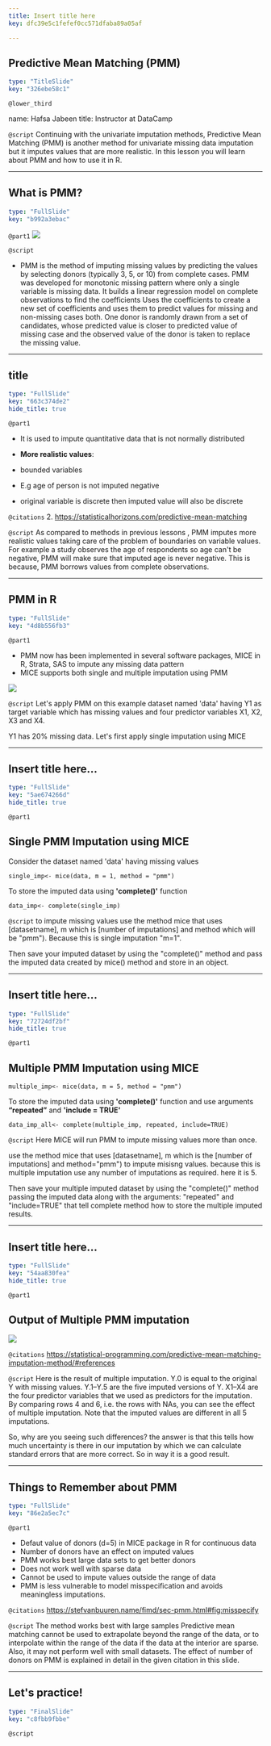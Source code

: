 ```yaml
---
title: Insert title here
key: dfc39e5c1fefef0cc571dfaba89a05af

---
```

## Predictive Mean Matching (PMM)

```yaml
type: "TitleSlide"
key: "326ebe58c1"
```

`@lower_third`

name: Hafsa Jabeen
title: Instructor at DataCamp


`@script`
Continuing with the univariate imputation methods, Predictive Mean Matching (PMM) is another method for univariate missing data imputation but it imputes values that are more realistic. In this lesson you will learn about PMM and how to use it in R.


---
## What is PMM?

```yaml
type: "FullSlide"
key: "b992a3ebac"
```

`@part1`
![](https://assets.datacamp.com/production/repositories/4908/datasets/dabc5246cb9cf8098620f1cf89a44cb38f3e1dfd/pmm1.jpg)


`@script`
- PMM is the method of imputing missing values by predicting the values by selecting donors (typically 3, 5, or 10) from complete cases.
PMM was developed for monotonic missing pattern where only a single variable is missing data. 
It builds a linear regression model on complete observations to find the coefficients
Uses the coefficients to create a new set of coefficients and uses them to predict values for missing and non-missing cases both. 
One donor is randomly drawn from a set of candidates, whose predicted value is closer to predicted value of missing case and the observed value of the donor is taken to replace the missing value.


---
## title

```yaml
type: "FullSlide"
key: "663c374de2"
hide_title: true
```

`@part1`
- It is used to impute quantitative data that is not normally distributed

- **More realistic values**:
- bounded variables
- E.g age of person is not imputed negative
- original variable is discrete then imputed value will also be discrete


`@citations`
2. https://statisticalhorizons.com/predictive-mean-matching


`@script`
As compared to methods in previous lessons , PMM imputes more realistic values taking care of the problem of boundaries on variable values. For example a study observes the age of respondents so age can't be negative, PMM will make sure that imputed age is never negative. This is because, PMM borrows values from complete observations.


---
## PMM in R

```yaml
type: "FullSlide"
key: "4d8b556fb3"
```

`@part1`
- PMM now has been implemented in several software packages, MICE in R, Strata, SAS to impute any missing data pattern
- MICE supports both single and multiple imputation using PMM

![](https://assets.datacamp.com/production/repositories/4908/datasets/a3d65bc0d485a974e92d3fae0c918724b5f34e17/Table-1-First-6-Rows-with-Missing-Data-for-Our-Predictive-Mean-Matching-Example.png)


`@script`
Let's apply PMM on this example dataset named 'data' having Y1 as target variable which has missing values and four predictor variables X1, X2, X3 and X4. 

Y1 has 20% missing data.
Let's first apply single imputation using MICE


---
## Insert title here...

```yaml
type: "FullSlide"
key: "5ae674266d"
hide_title: true
```

`@part1`
## Single PMM Imputation using MICE

Consider the dataset named 'data' having missing values
```
single_imp<- mice(data, m = 1, method = "pmm")
```
To store the imputed data using **'complete()'** function
```
data_imp<- complete(single_imp)
```


`@script`
to impute missing values use the method mice that uses [datasetname], m which is [number of imputations] and method which will be "pmm").
Because this is single imputation "m=1".

Then save your imputed dataset by using the "complete()" method and pass the imputed data created by mice() method and store in an object.


---
## Insert title here...

```yaml
type: "FullSlide"
key: "72724df2bf"
hide_title: true
```

`@part1`
## Multiple PMM Imputation using MICE

```
multiple_imp<- mice(data, m = 5, method = "pmm")
```
To store the imputed data using **'complete()'** function and use arguments **“repeated”** and **'include = TRUE'**

```
data_imp_all<- complete(multiple_imp, repeated, include=TRUE)
```


`@script`
Here MICE will run PMM to impute missing values more than once.

use the method mice that uses [datasetname], m which is the [number of imputations] and method="pmm") to impute misisng values. because this is multiple imputation use any number of imputations as required. here it is 5.

Then save your multiple imputed dataset by using the "complete()" method passing the imputed data along with the arguments: "repeated" and "include=TRUE" that tell complete method how to store the multiple imputed results.


---
## Insert title here...

```yaml
type: "FullSlide"
key: "54aa830fea"
hide_title: true
```

`@part1`
## Output of Multiple PMM imputation
![](https://assets.datacamp.com/production/repositories/4908/datasets/82965dad2056b4622f193c259a3c6fa8e7e3783a/Table-2-First-6-Rows-with-Multiply-Imputed-Values.png)


`@citations`
https://statistical-programming.com/predictive-mean-matching-imputation-method/#references


`@script`
Here is the result of multiple imputation.
Y.0  is equal to the original Y with missing values.
Y.1–Y.5 are the five imputed versions of Y.
X1–X4 are the four predictor variables that we used as predictors for the imputation.
By comparing rows 4 and 6, i.e. the rows with NAs, you can see the effect of multiple imputation. Note that the imputed values are different in all 5 imputations. 

So, why are you seeing such differences? the answer is that this tells how much uncertainty is there in our imputation by which we can calculate standard errors that are more correct. So in way it is a good result.


---
## Things to Remember about PMM

```yaml
type: "FullSlide"
key: "86e2a5ec7c"
```

`@part1`
- Defaut value of donors (d=5) in MICE package in R for continuous data
- Number of donors have an effect on imputed values
- PMM works best large data sets to get better donors
- Does not work well with sparse data
- Cannot be used to impute values outside the range of data
- PMM is less vulnerable to model misspecification and avoids meaningless imputations.


`@citations`
https://stefvanbuuren.name/fimd/sec-pmm.html#fig:misspecify


`@script`
The method works best with large samples
Predictive mean matching cannot be used to extrapolate beyond the range of the data, or to interpolate within the range of the data if the data at the interior are sparse. Also, it may not perform well with small datasets. 
The effect of number of donors on PMM is explained in detail in the given citation in this slide.


---
## Let's practice!

```yaml
type: "FinalSlide"
key: "c8fbb9fbbe"
```

`@script`


